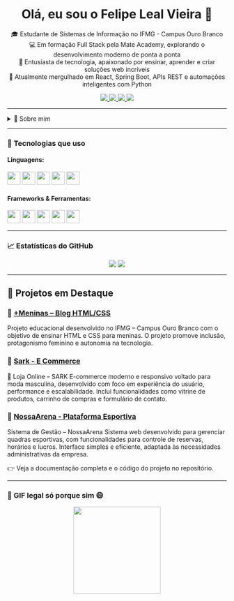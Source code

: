 <!-- Título centralizado -->
<div align="center">
  <h1>Olá, eu sou o Felipe Leal Vieira 👋</h1>
</div>

<!-- Apresentação -->
<p align="center">
  🎓 Estudante de Sistemas de Informação no IFMG - Campus Ouro Branco <br>
  💻 Em formação Full Stack pela Mate Academy, explorando o desenvolvimento moderno de ponta a ponta <br>
  🚀 Entusiasta de tecnologia, apaixonado por ensinar, aprender e criar soluções web incríveis <br>
  🧠 Atualmente mergulhado em React, Spring Boot, APIs REST e automações inteligentes com Python <br>
</p>


<!-- Contatos -->
<div align="center">
  <a href="https://www.linkedin.com/in/felipe-leal-vieira-93095033b/" target="_blank">
    <img src="https://img.shields.io/badge/LinkedIn-0077B5?style=for-the-badge&logo=linkedin&logoColor=white"/>
  </a>
  <a href="mailto:felipelvieira2011@gmail.com" target="_blank">
    <img src="https://img.shields.io/badge/Gmail-D14836?style=for-the-badge&logo=gmail&logoColor=white"/>
  </a>
  <a href="https://www.instagram.com/felipeleal00/" target="_blank">
    <img src="https://img.shields.io/badge/Instagram-E4405F?style=for-the-badge&logo=instagram&logoColor=white"/>
  </a>
  <a href="https://wa.me/5531982234452" target="_blank">
    <img src="https://img.shields.io/badge/WhatsApp-25D366?style=for-the-badge&logo=whatsapp&logoColor=white"/>
  </a>
</div>



---

<details>
  <summary>📖 Sobre mim</summary>
  
  - 💻 Desenvolvo projetos com Node.js, React, Java, Spring Boot e bancos de dados MySQL/PostgreSQL.
  - 🧪 Curioso por APIs, automações e soluções inteligentes.
  - 🎯 Participante ativo em projetos de extensão, desafios técnicos e maratonas de programação.
  - 📚 Gosto de ensinar, aprender e compartilhar conhecimento.
</details>

---

### 🧰 **Tecnologias que uso**
#### Linguagens:
<p>
  <img src="https://cdn.jsdelivr.net/gh/devicons/devicon/icons/javascript/javascript-original.svg" height="30"/>
  <img src="https://cdn.jsdelivr.net/gh/devicons/devicon/icons/java/java-original.svg" height="30"/>
  <img src="https://cdn.jsdelivr.net/gh/devicons/devicon/icons/python/python-original.svg" height="30"/>
  <img src="https://cdn.jsdelivr.net/gh/devicons/devicon/icons/html5/html5-original.svg" height="30"/>
  <img src="https://cdn.jsdelivr.net/gh/devicons/devicon/icons/css3/css3-original.svg" height="30"/>
</p>

#### Frameworks & Ferramentas:
<p>
  <img src="https://cdn.jsdelivr.net/gh/devicons/devicon/icons/react/react-original.svg" height="30"/>
  <img src="https://cdn.jsdelivr.net/gh/devicons/devicon/icons/spring/spring-original.svg" height="30"/>
  <img src="https://cdn.jsdelivr.net/gh/devicons/devicon/icons/nodejs/nodejs-original.svg" height="30"/>
  <img src="https://cdn.jsdelivr.net/gh/devicons/devicon/icons/mysql/mysql-original.svg" height="30"/>
  <img src="https://cdn.jsdelivr.net/gh/devicons/devicon/icons/postgresql/postgresql-original.svg" height="30"/>
</p>

---

### 📈 Estatísticas do GitHub
<p align="center">
  <img src="https://github-readme-stats.vercel.app/api?username=FelipeLeal2021&show_icons=true&theme=tokyonight" />
  <img src="https://github-readme-stats.vercel.app/api/top-langs/?username=FelipeLeal2021&layout=compact&theme=tokyonight" />
</p>

---

## 💼 Projetos em Destaque

### 🔗 [+Meninas – Blog HTML/CSS](https://github.com/FelipeLeal2021/mais-meninas)
Projeto educacional desenvolvido no IFMG – Campus Ouro Branco com o objetivo de ensinar HTML e CSS para meninas. O projeto promove inclusão, protagonismo feminino e autonomia na tecnologia.

### 🔗 [Sark - E Commerce](https://github.com/FelipeLeal2021/sark-ecommerce)
🛒 Loja Online – SARK
E-commerce moderno e responsivo voltado para moda masculina, desenvolvido com foco em experiência do usuário, performance e escalabilidade. Inclui funcionalidades como vitrine de produtos, carrinho de compras e formulário de contato.

### 🔗 [NossaArena - Plataforma Esportiva](https://github.com/FelipeLeal2021/NossaArena)
Sistema de Gestão – NossaArena
Sistema web desenvolvido para gerenciar quadras esportivas, com funcionalidades para controle de reservas, horários e lucros. Interface simples e eficiente, adaptada às necessidades administrativas da empresa.


👉 Veja a documentação completa e o código do projeto no repositório.

---

### 🎥 GIF legal só porque sim 😄
<p align="center">
  <img src="https://media.giphy.com/media/qgQUggAC3Pfv687qPC/giphy.gif" height="200"/>
</p>
